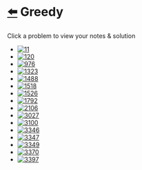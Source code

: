 # [⬅️](../README.md) Greedy 

Click a problem to view your notes & solution

- [![11](https://img.shields.io/badge/11-Container_With_Most_Water-yellow)](/problems/11.md)
- [![120](https://img.shields.io/badge/120-Triangle-yellow)](/problems/120.md)
- [![976](https://img.shields.io/badge/976-Largest_Perimeter_Triangle-brightgreen)](/problems/976.md)
- [![1323](https://img.shields.io/badge/1323-Maximum_69_Number-brightgreen)](/problems/1323.md)
- [![1488](https://img.shields.io/badge/1488-Avoid_Flood_in_The_City-yellow)](/problems/1488.md)
- [![1518](https://img.shields.io/badge/1518-Water_Bottles-brightgreen)](/problems/1518.md)
- [![1526](https://img.shields.io/badge/1526-Minimum_Number_of_Increments_on_Subarrays_to_Form_a_Target_Array-red)](/problems/1526.md)
- [![1792](https://img.shields.io/badge/1792-Maximum_Average_Pass_Ratio-yellow)](/problems/1792.md)
- [![2106](https://img.shields.io/badge/2106-Maximum_Fruits_Harvested_After_at_Most_K_Steps-red)](/problems/2106.md)
- [![3027](https://img.shields.io/badge/3027-Find_the_Number_of_Ways_to_Place_People_II-red)](/problems/3027.md)
- [![3100](https://img.shields.io/badge/3100-Water_Bottles_II-yellow)](/problems/3100.md)
- [![3346](https://img.shields.io/badge/3346-Maximum_Frequency_of_an_Element_After_Performing_Operations_I-yellow)](/problems/3346.md)
- [![3347](https://img.shields.io/badge/3347-Maximum_Frequency_of_an_Element_After_Performing_Operations_II-red)](/problems/3347.md)
- [![3349](https://img.shields.io/badge/3349-Adjacent_Increasing_Subarrays_Detection_I-brightgreen)](/problems/3349.md)
- [![3370](https://img.shields.io/badge/3370-Smallest_Number_With_All_Set_Bits-brightgreen)](/problems/3370.md)
- [![3397](https://img.shields.io/badge/3397-Maximum_Number_of_Distinct_Elements_After_Operations-yellow)](/problems/3397.md)
